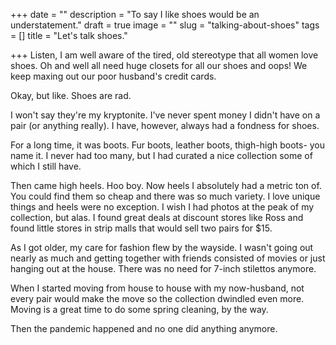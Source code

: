 +++
date = ""
description = "To say I like shoes would be an understatement."
draft = true
image = ""
slug = "talking-about-shoes"
tags = []
title = "Let's talk shoes."

+++
Listen, I am well aware of the tired, old stereotype that all women love shoes. Oh and well all need huge closets for all our shoes and oops! We keep maxing out our poor husband's credit cards.

Okay, but like. Shoes are rad.

I won't say they're my kryptonite. I've never spent money I didn't have on a pair (or anything really). I have, however, always had a fondness for shoes.

For a long time, it was boots. Fur boots, leather boots, thigh-high boots- you name it. I never had too many, but I had curated a nice collection some of which I still have.

Then came high heels. Hoo boy. Now heels I absolutely had a metric ton of. You could find them so cheap and there was so much variety. I love unique things and heels were no exception. I wish I had photos at the peak of my collection, but alas. I found great deals at discount stores like Ross and found little stores in strip malls that would sell two pairs for $15.

As I got older, my care for fashion flew by the wayside. I wasn't going out nearly as much and getting together with friends consisted of movies or just hanging out at the house. There was no need for 7-inch stilettos anymore.

When I started moving from house to house with my now-husband, not every pair would make the move so the collection dwindled even more. Moving is a great time to do some spring cleaning, by the way.

Then the pandemic happened and no one did anything anymore.